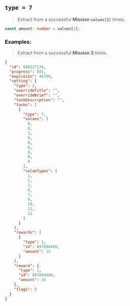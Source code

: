 ## `type = 7`

> Extract from a successful **Mission `values[2]`** times.

```ts
const amount: number = values[2];
```

### Examples:

> Extract from a successful **Mission 3** times.
```json
{
  "id": 680227134,
  "progress": [0],
  "expiresIn": 46799,
  "setting": {
    "type": 2,
    "overrideTitle": "",
    "overrideBrief": "",
    "taskDescription": "",
    "tasks": [
      {
        "type": 7,
        "values": [
          0,
          0,
          3,
          0,
          0,
          0,
          0,
          0,
          0
        ],
        "valueTypes": [
          1,
          2,
          3,
          8,
          7,
          9,
          10,
          11,
          12
        ]
      }
    ],
    "rewards": [
      {
        "type": 1,
        "id": 897894480,
        "amount": 15
      }
    ],
    "reward": {
      "type": 1,
      "id": 897894480,
      "amount": 15
    },
    "flags": 0
  }
}
```